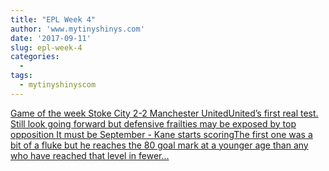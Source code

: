 ```yaml
---
title: "EPL Week 4"
author: 'www.mytinyshinys.com'
date: '2017-09-11'
slug: epl-week-4
categories:
  - 
tags:
  - mytinyshinyscom
---
```


[Game of the week Stoke City 2-2 Manchester UnitedUnited’s first real test. Still look going forward but defensive frailties may be exposed by top opposition It must be September - Kane starts scoringThe first one was a bit of a fluke but he reaches the 80 goal mark at a younger age than any who have reached that level in fewer...<click to read more>](https://www.mytinyshinys.com/2017/09/11/epl2018-wk4/)


